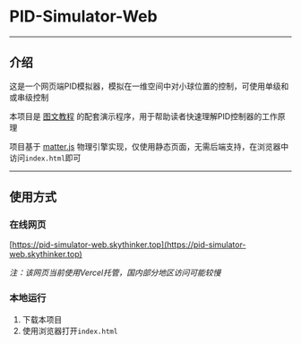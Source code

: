# PID-Simulator-Web

---

## 介绍

这是一个网页端PID模拟器，模拟在一维空间中对小球位置的控制，可使用单级和或串级控制

本项目是 [图文教程](https://blog.csdn.net/skythinker616/article/details/123019829) 的配套演示程序，用于帮助读者快速理解PID控制器的工作原理

项目基于 [matter.js](https://github.com/liabru/matter-js) 物理引擎实现，仅使用静态页面，无需后端支持，在浏览器中访问`index.html`即可

---

## 使用方式

### 在线网页

[https://pid-simulator-web.skythinker.top](https://pid-simulator-web.skythinker.top)

*注：该网页当前使用Vercel托管，国内部分地区访问可能较慢*

### 本地运行

1. 下载本项目
2. 使用浏览器打开`index.html`
